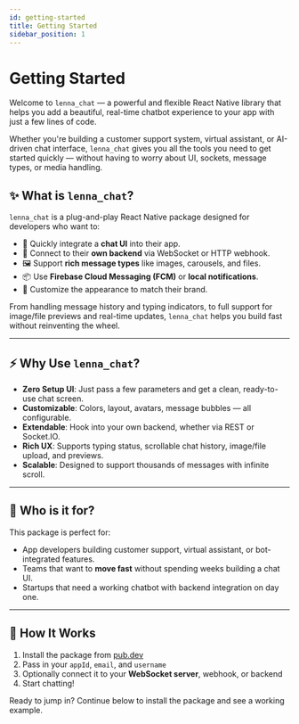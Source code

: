 ```yaml
---
id: getting-started
title: Getting Started
sidebar_position: 1
---
```


# Getting Started

Welcome to `lenna_chat` — a powerful and flexible React Native library that helps you add a beautiful, real-time chatbot experience to your app with just a few lines of code.

Whether you're building a customer support system, virtual assistant, or AI-driven chat interface, `lenna_chat` gives you all the tools you need to get started quickly — without having to worry about UI, sockets, message types, or media handling.

## ✨ What is `lenna_chat`?

`lenna_chat` is a plug-and-play React Native package designed for developers who want to:

- 🚀 Quickly integrate a **chat UI** into their app.
- 🔌 Connect to their **own backend** via WebSocket or HTTP webhook.
- 🖼️ Support **rich message types** like images, carousels, and files.
- 📦 Use **Firebase Cloud Messaging (FCM)** or **local notifications**.
- 🎨 Customize the appearance to match their brand.

From handling message history and typing indicators, to full support for image/file previews and real-time updates, `lenna_chat` helps you build fast without reinventing the wheel.

---

## ⚡️ Why Use `lenna_chat`?

- **Zero Setup UI**: Just pass a few parameters and get a clean, ready-to-use chat screen.
- **Customizable**: Colors, layout, avatars, message bubbles — all configurable.
- **Extendable**: Hook into your own backend, whether via REST or Socket.IO.
- **Rich UX**: Supports typing status, scrollable chat history, image/file upload, and previews.
- **Scalable**: Designed to support thousands of messages with infinite scroll.

---

## 🧠 Who is it for?

This package is perfect for:

- App developers building customer support, virtual assistant, or bot-integrated features.
- Teams that want to **move fast** without spending weeks building a chat UI.
- Startups that need a working chatbot with backend integration on day one.

---

## 🔧 How It Works

1. Install the package from [pub.dev](https://pub.dev/packages/lenna_chat)
2. Pass in your `appId`, `email`, and `username`
3. Optionally connect it to your **WebSocket server**, webhook, or backend
4. Start chatting!

Ready to jump in? Continue below to install the package and see a working example.
